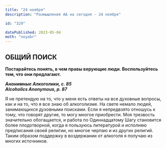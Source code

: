 ```yaml
---
title: "24 ноября"
description: "Размышления АА на сегодня - 24 ноября"

id: "329"

datePublished: 2023-05-04
moth: "noyabr"
---
```


## ОБЩИЙ ПОИСК

**Постарайтесь понять, в чем правы верующие люди. Воспользуйтесь тем, что они
предлагают.**

**_Анонимные Алкоголики, с. 85  
Alcoholics Anonymous, p. 87_**

Я не претендую на то, что у меня есть ответы на все духовные вопросы, как и на
то, что я все знаю об алкоголизме. На свете немало людей, занимающихся
духовными поисками. Если я непредвзято отношусь к тому, что говорят другие, то
могу многое приобрести. Моя трезвость значительно обогащается, и работа по
Одиннадцатому Шагу становится более плодотворной, когда я пользуюсь
литературой и исполняю предписания своей религии, но многое черпаю и из других
религий. Таким образом поддержку в воздержании от алкоголя я получаю из многих
источников.
